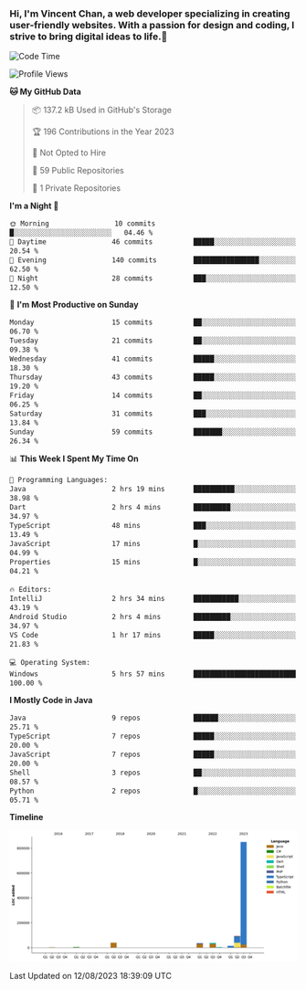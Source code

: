 ### Hi, I'm Vincent Chan, a web developer specializing in creating user-friendly websites. With a passion for design and coding, I strive to bring digital ideas to life.👋

<!--
**hkvincent/hkvincent** is a ✨ _special_ ✨ repository because its `README.md` (this file) appears on your GitHub profile.

Here are some ideas to get you started:

- 🔭 I’m currently working on ...
- 🌱 I’m currently learning ...
- 👯 I’m looking to collaborate on ...
- 🤔 I’m looking for help with ...
- 💬 Ask me about ...
- 📫 How to reach me: ...
- 😄 Pronouns: ...
- ⚡ Fun fact: ...
-->
<!--START_SECTION:waka-->
![Code Time](http://img.shields.io/badge/Code%20Time-277%20hrs%201%20min-blue)

![Profile Views](http://img.shields.io/badge/Profile%20Views-0-blue)

**🐱 My GitHub Data** 

> 📦 137.2 kB Used in GitHub's Storage 
 > 
> 🏆 196 Contributions in the Year 2023
 > 
> 🚫 Not Opted to Hire
 > 
> 📜 59 Public Repositories 
 > 
> 🔑 1 Private Repositories 
 > 
**I'm a Night 🦉** 

```text
🌞 Morning                10 commits          █░░░░░░░░░░░░░░░░░░░░░░░░   04.46 % 
🌆 Daytime                46 commits          █████░░░░░░░░░░░░░░░░░░░░   20.54 % 
🌃 Evening                140 commits         ████████████████░░░░░░░░░   62.50 % 
🌙 Night                  28 commits          ███░░░░░░░░░░░░░░░░░░░░░░   12.50 % 
```
📅 **I'm Most Productive on Sunday** 

```text
Monday                   15 commits          ██░░░░░░░░░░░░░░░░░░░░░░░   06.70 % 
Tuesday                  21 commits          ██░░░░░░░░░░░░░░░░░░░░░░░   09.38 % 
Wednesday                41 commits          █████░░░░░░░░░░░░░░░░░░░░   18.30 % 
Thursday                 43 commits          █████░░░░░░░░░░░░░░░░░░░░   19.20 % 
Friday                   14 commits          ██░░░░░░░░░░░░░░░░░░░░░░░   06.25 % 
Saturday                 31 commits          ███░░░░░░░░░░░░░░░░░░░░░░   13.84 % 
Sunday                   59 commits          ███████░░░░░░░░░░░░░░░░░░   26.34 % 
```


📊 **This Week I Spent My Time On** 

```text
💬 Programming Languages: 
Java                     2 hrs 19 mins       ██████████░░░░░░░░░░░░░░░   38.98 % 
Dart                     2 hrs 4 mins        █████████░░░░░░░░░░░░░░░░   34.97 % 
TypeScript               48 mins             ███░░░░░░░░░░░░░░░░░░░░░░   13.49 % 
JavaScript               17 mins             █░░░░░░░░░░░░░░░░░░░░░░░░   04.99 % 
Properties               15 mins             █░░░░░░░░░░░░░░░░░░░░░░░░   04.21 % 

🔥 Editors: 
IntelliJ                 2 hrs 34 mins       ███████████░░░░░░░░░░░░░░   43.19 % 
Android Studio           2 hrs 4 mins        █████████░░░░░░░░░░░░░░░░   34.97 % 
VS Code                  1 hr 17 mins        █████░░░░░░░░░░░░░░░░░░░░   21.83 % 

💻 Operating System: 
Windows                  5 hrs 57 mins       █████████████████████████   100.00 % 
```

**I Mostly Code in Java** 

```text
Java                     9 repos             ██████░░░░░░░░░░░░░░░░░░░   25.71 % 
TypeScript               7 repos             █████░░░░░░░░░░░░░░░░░░░░   20.00 % 
JavaScript               7 repos             █████░░░░░░░░░░░░░░░░░░░░   20.00 % 
Shell                    3 repos             ██░░░░░░░░░░░░░░░░░░░░░░░   08.57 % 
Python                   2 repos             █░░░░░░░░░░░░░░░░░░░░░░░░   05.71 % 
```



**Timeline**

![Lines of Code chart](https://raw.githubusercontent.com/hkvincent/hkvincent/main/assets/bar_graph.png)


 Last Updated on 12/08/2023 18:39:09 UTC
<!--END_SECTION:waka-->
